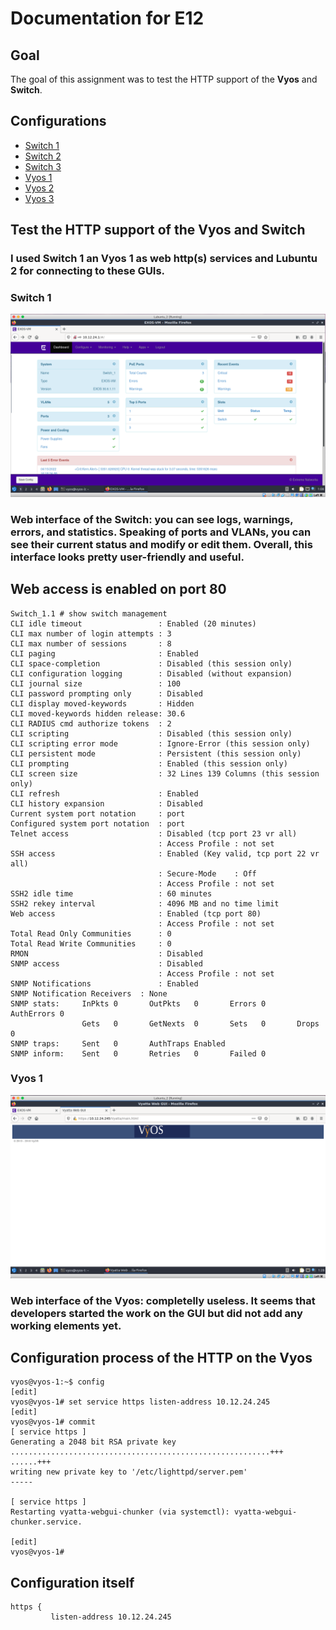# Documentation for E12

## Goal 

The goal of this assignment was to test the HTTP support of the **Vyos** and **Switch**.

## Configurations 

* [Switch 1](E12/Switch-1.cfg)
* [Switch 2](E12/Switch-2.cfg)
* [Switch 3](E12/Switch-3.cfg)
* [Vyos 1](E12/vyos-1.cfg)
* [Vyos 2](E12/vyos-2.cfg)
* [Vyos 3](E12/vyos-3.cfg)


## Test the HTTP support of the **Vyos** and **Switch**

### I used Switch 1 an Vyos 1 as web http(s) services and Lubuntu 2 for connecting to these GUIs.

### **Switch 1**

![](E12/Switch-1-HTTP.png)


### Web interface of the Switch: you can see logs, warnings, errors, and statistics. Speaking of ports and VLANs, you can see their current status and modify or edit them. Overall, this interface looks pretty user-friendly and useful.


## Web access is enabled on port 80

```
Switch_1.1 # show switch management 
CLI idle timeout                 : Enabled (20 minutes)
CLI max number of login attempts : 3
CLI max number of sessions       : 8
CLI paging                       : Enabled
CLI space-completion             : Disabled (this session only)
CLI configuration logging        : Disabled (without expansion)
CLI journal size                 : 100
CLI password prompting only      : Disabled
CLI display moved-keywords       : Hidden
CLI moved-keywords hidden release: 30.6
CLI RADIUS cmd authorize tokens  : 2
CLI scripting                    : Disabled (this session only)
CLI scripting error mode         : Ignore-Error (this session only)
CLI persistent mode              : Persistent (this session only)
CLI prompting                    : Enabled (this session only)
CLI screen size                  : 32 Lines 139 Columns (this session only)
CLI refresh                      : Enabled
CLI history expansion            : Disabled
Current system port notation     : port
Configured system port notation  : port
Telnet access                    : Disabled (tcp port 23 vr all)
                                 : Access Profile : not set
SSH access                       : Enabled (Key valid, tcp port 22 vr all)
                                 : Secure-Mode    : Off
                                 : Access Profile : not set
SSH2 idle time                   : 60 minutes
SSH2 rekey interval              : 4096 MB and no time limit
Web access                       : Enabled (tcp port 80)
                                 : Access Profile : not set
Total Read Only Communities      : 0
Total Read Write Communities     : 0
RMON                             : Disabled
SNMP access                      : Disabled
                                 : Access Profile : not set
SNMP Notifications               : Enabled
SNMP Notification Receivers  : None
SNMP stats:     InPkts 0       OutPkts   0       Errors 0       AuthErrors 0
                Gets   0       GetNexts  0       Sets   0       Drops      0       
SNMP traps:     Sent   0       AuthTraps Enabled
SNMP inform:    Sent   0       Retries   0       Failed 0
```

### **Vyos 1** 

![](E12/Vyos-1-HTTP.png)

### Web interface of the Vyos: completelly useless. It seems that developers started the work on the GUI but did not add any working elements yet. 

## Configuration process of the HTTP on the Vyos

```
vyos@vyos-1:~$ config
[edit]
vyos@vyos-1# set service https listen-address 10.12.24.245
[edit]
vyos@vyos-1# commit
[ service https ]
Generating a 2048 bit RSA private key
..........................................................+++
......+++
writing new private key to '/etc/lighttpd/server.pem'
-----

[ service https ]
Restarting vyatta-webgui-chunker (via systemctl): vyatta-webgui-chunker.service.                                                           
                                                                                                                                           
[edit]                                                                                                                                     
vyos@vyos-1#        
```

## Configuration itself 

```
https {
         listen-address 10.12.24.245

```